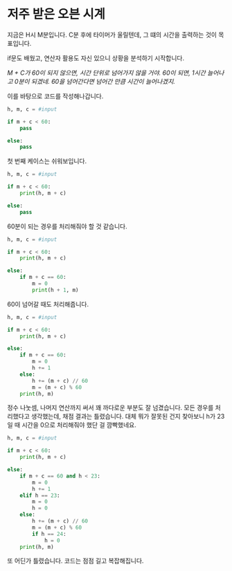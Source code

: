 # 저주 받은 오븐 시계

지금은 H시 M분입니다. C분 후에 타이머가 울릴텐데, 그 떄의 시간을 출력하는 것이 목표입니다.

if문도 배웠고, 연산자 활용도 자신 있으니 상황을 분석하기 시작합니다.

*M + C가 60이 되지 않으면, 시간 단위로 넘어가지 않을 거야. 60이 되면, 1시간 늘어나고 0분이 되겠네. 60을 넘어간다면 넘어간 만큼 시간이 늘어나겠지.*

이를 바탕으로 코드를 작성해나갑니다.

```py
h, m, c = #input 

if m + c < 60:
    pass

else:
    pass
```

첫 번째 케이스는 쉬워보입니다.

```py
h, m, c = #input 

if m + c < 60:
    print(h, m + c)

else:
    pass
```

60분이 되는 경우를 처리해줘야 할 것 같습니다.

```py
h, m, c = #input 

if m + c < 60:
    print(h, m + c)

else:
    if m + c == 60:
        m = 0
        print(h + 1, m)
```

60이 넘어갈 때도 처리해줍니다.

```py
h, m, c = #input 

if m + c < 60:
    print(h, m + c)

else:
    if m + c == 60:
        m = 0
        h += 1
    else:
        h += (m + c) // 60
        m = (m + c) % 60
    print(h, m)
```

정수 나눗셈, 나머지 연산까지 써서 꽤 까다로운 부분도 잘 넘겼습니다. 모든 경우를 처리했다고 생각했는데, 채점 결과는 틀렸습니다. 대체 뭐가 잘못된 건지 찾아보니 h가 23일 때 시간을 0으로 처리해줘야 했단 걸 깜빡했네요.

```py
h, m, c = #input 

if m + c < 60:
    print(h, m + c)

else:
    if m + c == 60 and h < 23:
        m = 0
        h += 1
    elif h == 23:
        m = 0
        h = 0
    else:
        h += (m + c) // 60
        m = (m + c) % 60
        if h == 24:
            h = 0
    print(h, m)
```

또 어딘가 틀렸습니다. 코드는 점점 길고 복잡해집니다.

